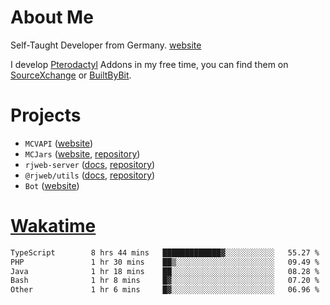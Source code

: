 # About Me

Self-Taught Developer from Germany. [website](https://rjansen.dev)

I develop [Pterodactyl](https://pterodactyl.io) Addons in my free time, you can find
them on [SourceXchange](https://www.sourcexchange.net/teams/356/profile) or [BuiltByBit](https://builtbybit.com/search/3078009).

# Projects

- `MCVAPI` ([website](https://versions.mcjars.app))
- `MCJars` ([website](https://mcjars.app), [repository](https://github.com/0x7d8/mcjar))
- `rjweb-server` ([docs](https://server.rjweb.dev), [repository](https://github.com/0x7d8/NPM_WEB-SERVER))
- `@rjweb/utils` ([docs](https://utils.rjweb.dev), [repository](https://github.com/0x7d8/rjweb-utils))
- `Bot` ([website](https://bot.rjns.dev))

# [Wakatime](https://wakatime.com/@0x7d8)

<!--START_SECTION:waka-->

```txt
TypeScript        8 hrs 44 mins   █████████████▓░░░░░░░░░░░   55.27 %
PHP               1 hr 30 mins    ██▒░░░░░░░░░░░░░░░░░░░░░░   09.49 %
Java              1 hr 18 mins    ██░░░░░░░░░░░░░░░░░░░░░░░   08.28 %
Bash              1 hr 8 mins     █▓░░░░░░░░░░░░░░░░░░░░░░░   07.20 %
Other             1 hr 6 mins     █▓░░░░░░░░░░░░░░░░░░░░░░░   06.96 %
```

<!--END_SECTION:waka-->
